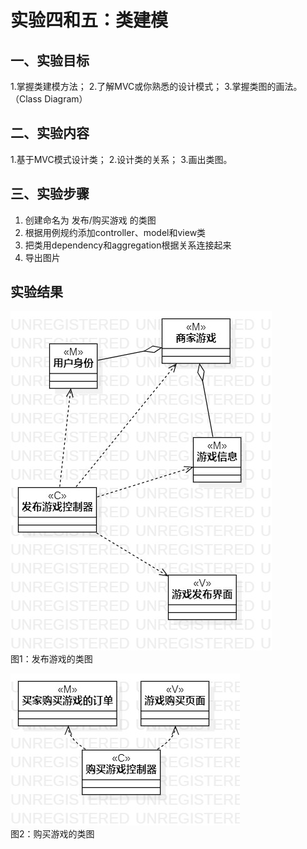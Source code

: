 # 实验四和五：类建模

## 一、实验目标

1.掌握类建模方法；
2.了解MVC或你熟悉的设计模式；
3.掌握类图的画法。（Class Diagram）

## 二、实验内容

1.基于MVC模式设计类；
2.设计类的关系；
3.画出类图。

## 三、实验步骤

1. 创建命名为 发布/购买游戏 的类图
2. 根据用例规约添加controller、model和view类
3. 把类用dependency和aggregation根据关系连接起来
4. 导出图片

## 实验结果

![发布游戏的类图](./发布MVC.jpg)  
图1：发布游戏的类图

![购买游戏的类图](./购买MVC.jpg)  
图2：购买游戏的类图

